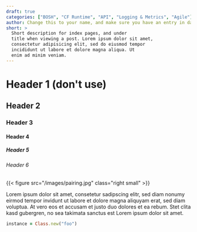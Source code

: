 ```yaml
---
draft: true
categories: ["BOSH", "CF Runtime", "API", "Logging & Metrics", "Agile"]
author: Change this to your name, and make sure you have an entry in data/authors
short: >
  Short description for index pages, and under 
  title when viewing a post. Lorem ipsum dolor sit amet, 
  consectetur adipisicing elit, sed do eiusmod tempor 
  incididunt ut labore et dolore magna aliqua. Ut 
  enim ad minim veniam.
---
```


# Header 1 (don't use)

## Header 2

### Header 3

#### Header 4

##### Header 5

###### Header 6

{{< figure src="/images/pairing.jpg" class="right small" >}}

Lorem ipsum dolor sit amet, consetetur sadipscing elitr, sed diam nonumy eirmod tempor invidunt ut labore et dolore magna aliquyam erat, sed diam voluptua. At vero eos et accusam et justo duo dolores et ea rebum. Stet clita kasd gubergren, no sea takimata sanctus est Lorem ipsum dolor sit amet.

~~~ruby
instance = Class.new("foo")
~~~

